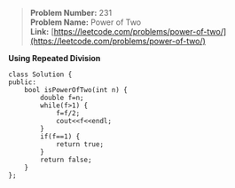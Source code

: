 > **Problem Number:** 231 <br>
> **Problem Name:** Power of Two <br>
> **Link:** [https://leetcode.com/problems/power-of-two/](https://leetcode.com/problems/power-of-two/) <br>

**Using Repeated Division** 

    class Solution {
    public:
        bool isPowerOfTwo(int n) {
            double f=n;
            while(f>1) {
                f=f/2;
                cout<<f<<endl;
            }
            if(f==1) {
                return true;
            }
            return false;
        }
    };
